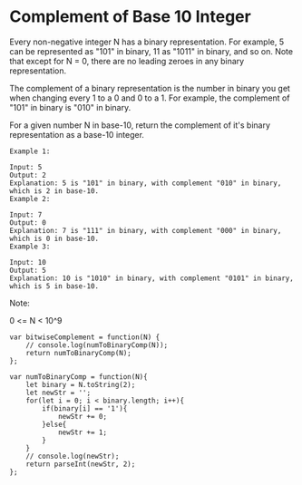 # Complement of Base 10 Integer

Every non-negative integer N has a binary representation.  For example, 5 can be represented as "101" in binary, 11 as "1011" in binary, and so on.  Note that except for N = 0, there are no leading zeroes in any binary representation.

The complement of a binary representation is the number in binary you get when changing every 1 to a 0 and 0 to a 1.  For example, the complement of "101" in binary is "010" in binary.

For a given number N in base-10, return the complement of it's binary representation as a base-10 integer.

```
Example 1:

Input: 5
Output: 2
Explanation: 5 is "101" in binary, with complement "010" in binary, which is 2 in base-10.
Example 2:

Input: 7
Output: 0
Explanation: 7 is "111" in binary, with complement "000" in binary, which is 0 in base-10.
Example 3:

Input: 10
Output: 5
Explanation: 10 is "1010" in binary, with complement "0101" in binary, which is 5 in base-10.
 ```

Note:

0 <= N < 10^9

```
var bitwiseComplement = function(N) {
    // console.log(numToBinaryComp(N));
    return numToBinaryComp(N);
};

var numToBinaryComp = function(N){
    let binary = N.toString(2);
    let newStr = '';
    for(let i = 0; i < binary.length; i++){
        if(binary[i] == '1'){
            newStr += 0;
        }else{
            newStr += 1;
        }
    }
    // console.log(newStr);
    return parseInt(newStr, 2);
};
```
